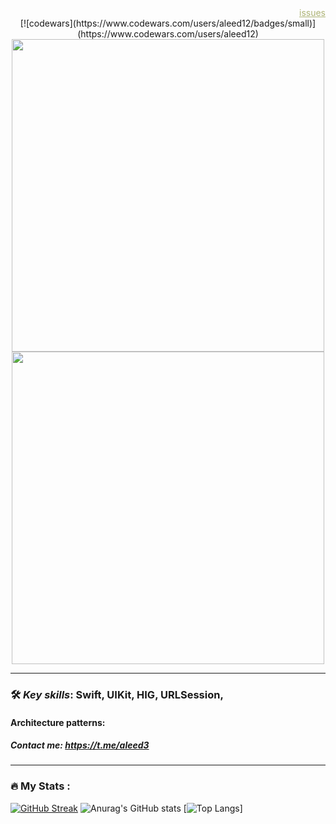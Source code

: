  <div id="header" align="right">
   <a href="https://www.codewars.com/users/aleed12" class="link_link" style="color: #adb375;">issues</a>
</div>


<div id="header" align="center">
  [![codewars](https://www.codewars.com/users/aleed12/badges/small)](https://www.codewars.com/users/aleed12) 
  <img src="https://media.giphy.com/media/fVPR3NSqLjVQFEPmP8/giphy.gif" width="500"/>
</div>

<div id="header" align="center">
  <img src="https://media.giphy.com/media/cPyiJw5NsCXhhRELdf/giphy.gif" width="500"/>
</div>

***

### :hammer_and_wrench: _Key skills_: Swift, UIKit, HIG, URLSession,
#### Architecture patterns: 
##### Contact me: https://t.me/aleed3
---

### :fire: My Stats :
[![GitHub Streak](http://github-readme-streak-stats.herokuapp.com?user=aleed4&theme=dark&locale=ru)](https://git.io/streak-stats)
![Anurag's GitHub stats](https://github-readme-stats.vercel.app/api?username=aleed4&show_icons=true&theme=dark)
[![Top Langs](https://github-readme-stats.vercel.app/api/top-langs/?username=aleed4&layout=compact&theme=dark)]


